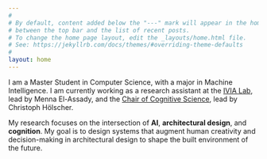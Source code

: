 ```yaml
---
#
# By default, content added below the "---" mark will appear in the home page
# between the top bar and the list of recent posts.
# To change the home page layout, edit the _layouts/home.html file.
# See: https://jekyllrb.com/docs/themes/#overriding-theme-defaults
#
layout: home
---
```

I am a Master Student in Computer Science, with a major in Machine Intelligence.
I am currently working as a research assistant at the [IVIA Lab](https://ivia.ethz.ch/), lead by Menna El-Assady, and the [Chair of Cognitive Science](https://cog.ethz.ch/), lead by Christoph Hölscher.

My research focuses on the intersection of **AI**, **architectural design**, and **cognition**. My goal is to design systems that augment human creativity and decision-making in architectural design to shape the built environment of the future.
